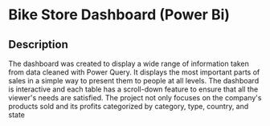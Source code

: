 # Bike Store Dashboard (Power Bi)
## Description
The dashboard was created to display a wide range of information taken from data cleaned with Power Query. It displays the most important parts of sales in a simple way to present them to people at all levels. The dashboard is interactive and each table has a scroll-down feature to ensure that all the viewer's needs are satisfied. The project not only focuses on the company's products sold and its profits categorized by category, type, country, and state

